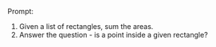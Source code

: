 Prompt:
1. Given a list of rectangles, sum the areas.
2. Answer the question - is a point inside a given rectangle?